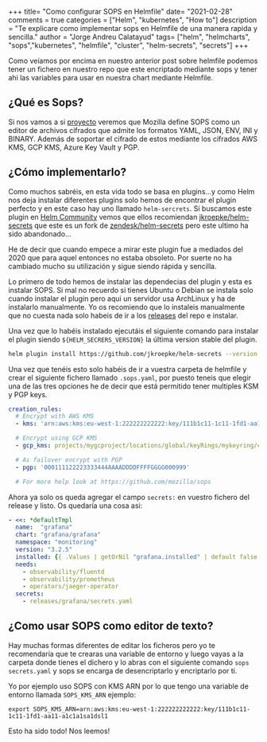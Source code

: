 +++
title= "Como configurar SOPS en Helmfile"
date= "2021-02-28"
comments = true
categories = ["Helm", "kubernetes", "How to"]
description = "Te explicare como implementar sops en Helmfile de una manera rapida y sencilla."
author = "Jorge Andreu Calatayud"
tags= ["helm", "helmcharts", "sops","kubernetes", "helmfile", "cluster", "helm-secrets", "secrets"]
+++

Como veíamos por encima en nuestro anterior post sobre helmfile podemos tener un fichero en nuestro repo que este encriptado mediante sops y tener ahi las variables para usar en nuestra chart mediante Helmfile.

## ¿Qué es Sops?
Si nos vamos a si [proyecto](https://github.com/mozilla/sops) veremos que Mozilla define SOPS como un editor de archivos cifrados que admite los formatos YAML, JSON, ENV, INI y BINARY. Además de soportar el cifrado de estos mediante los cifrados AWS KMS, GCP KMS, Azure Key Vault y PGP. 

## ¿Cómo implementarlo?

Como muchos sabréis, en esta vida todo se basa en plugins...y como Helm nos deja instalar diferentes plugins solo hemos de encontrar el plugin perfecto y en este caso hay uno llamado `helm-sercrets`. Si buscamos este plugin en [Helm Community](https://helm.sh/docs/community/related/#helm-plugins) vemos que ellos recomiendan  [jkroepke/helm-secrets](https://github.com/jkroepke/helm-secrets) que este es un fork de [zendesk/helm-secrets](https://github.com/zendesk/helm-secrets) pero este ultimo ha sido abandonado...

He de decir que cuando empece a mirar este plugin fue a mediados del 2020 que para aquel entonces no estaba obsoleto. Por suerte no ha cambiado mucho su utilización y sigue siendo rápida y sencilla.

Lo primero de todo hemos de instalar las dependecias del plugin y esta es instalar SOPS. Si mal no recuerdo si tienes Ubuntu o Debian se instala solo cuando instalar el plugin pero aqui un servidor usa ArchLinux y ha de instalarlo manualmente. Yo os recomiendo que lo instaleis manualmente que no cuesta nada solo habeis de ir a los [releases](https://github.com/mozilla/sops/releases) del repo e instalar.

Una vez que lo habéis instalado ejecutáis el siguiente comando para instalar el plugin siendo `${HELM_SECRERS_VERSION}` la última version stable del plugin.
```bash
helm plugin install https://github.com/jkroepke/helm-secrets --version ${HELM_SECRERS_VERSION}
```

Una vez que tenéis esto solo habéis de ir a vuestra carpeta de helmfile y crear el siguiente fichero llamado `.sops.yaml`, por puesto teneis que elegir una de las tres opciones he de decir que está permitido tener multiples KSM y PGP keys.

```yaml
creation_rules:
  # Encrypt with AWS KMS
  - kms: 'arn:aws:kms:eu-west-1:222222222222:key/111b1c11-1c11-1fd1-aa11-a1c1a1sa1dsl1'

  # Encrypt using GCP KMS
  - gcp_kms: projects/mygcproject/locations/global/keyRings/mykeyring/cryptoKeys/thekey

  # As failover encrypt with PGP
  - pgp: '000111122223333444AAAADDDDFFFFGGGG000999'

  # For more help look at https://github.com/mozilla/sops
```

Ahora ya solo os queda agregar el campo `secrets:` en vuestro fichero del release y listo. Os quedaría una cosa asi:

```yaml
- <<: *defaultTmpl
  name:  "grafana"
  chart: "grafana/grafana"
  namespace: "monitoring"
  version: "3.2.5"
  installed: {{ .Values | getOrNil "grafana.installed" | default false }}
  needs: 
    - observability/fluentd
    - observability/prometheus
    - operators/jaeger-operator
  secrets:
    - releases/grafana/secrets.yaml
```

## ¿Como usar SOPS como editor de texto?
Hay muchas formas diferentes de editar los ficheros pero yo te recomendaría que te crearas una variable de entorno y luego vayas a la carpeta donde tienes el dichero y lo abras con el siguiente comando `sops secrets.yaml` y sops se encarga de desencriptarlo y encriptarlo por ti.

Yo por ejemplo uso SOPS con KMS ARN por lo que tengo una variable de entorno llamada `SOPS_KMS_ARN` ejemplo:

```
export SOPS_KMS_ARN=arn:aws:kms:eu-west-1:222222222222:key/111b1c11-1c11-1fd1-aa11-a1c1a1sa1dsl1
``` 


Esto ha sido todo! Nos leemos!